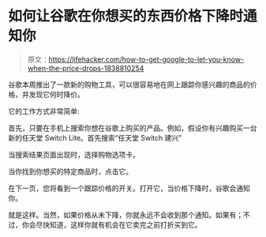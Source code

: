 # 如何让谷歌在你想买的东西价格下降时通知你

> 原文：<https://lifehacker.com/how-to-get-google-to-let-you-know-when-the-price-drops-1838810254>

谷歌本周推出了一款新的购物工具，可以很容易地在网上跟踪你感兴趣的商品的价格，并发现它何时降价。



它的工作方式非常简单:

首先，只要在手机上搜索你想在谷歌上购买的产品。例如，假设你有兴趣购买一台新的任天堂 Switch Lite。首先搜索“任天堂 Switch 建兴”

当搜索结果页面出现时，选择购物选项卡。

当你找到你想买的特定商品时，点击它。

在下一页，您将看到一个跟踪价格的开关。打开它，当价格下降时，谷歌会通知你。

就是这样。当然，如果价格从未下降，你就永远不会收到那个通知。如果有；不过，你会尽快知道，这样你就有机会在它卖完之前打折买到它。